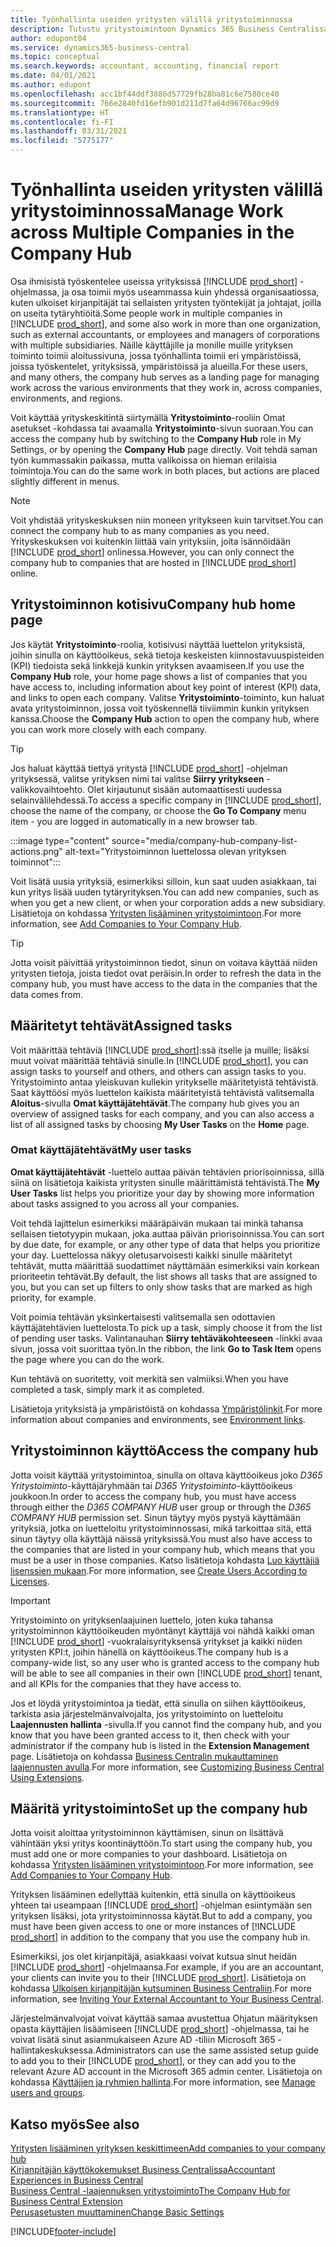 ```yaml
---
title: Työnhallinta useiden yritysten välillä yritystoiminnossa
description: Tutustu yritystoimintoon Dynamics 365 Business Centralissa, jossa työskentelet useiden yritysten kesken.
author: edupont04
ms.service: dynamics365-business-central
ms.topic: conceptual
ms.search.keywords: accountant, accounting, financial report
ms.date: 04/01/2021
ms.author: edupont
ms.openlocfilehash: acc1bf44ddf3886d57729fb28ba81c6e7580ce40
ms.sourcegitcommit: 766e2840fd16efb901d211d7fa64d96766ac99d9
ms.translationtype: HT
ms.contentlocale: fi-FI
ms.lasthandoff: 03/31/2021
ms.locfileid: "5775177"
---
```

# <a name="manage-work-across-multiple-companies-in-the-company-hub"></a><span data-ttu-id="2e771-103">Työnhallinta useiden yritysten välillä yritystoiminnossa</span><span class="sxs-lookup"><span data-stu-id="2e771-103">Manage Work across Multiple Companies in the Company Hub</span></span>

<span data-ttu-id="2e771-104">Osa ihmisistä työskentelee useissa yrityksissä [!INCLUDE [prod_short](includes/prod_short.md)] -ohjelmassa, ja osa toimii myös useammassa kuin yhdessä organisaatiossa, kuten ulkoiset kirjanpitäjät tai sellaisten yritysten työntekijät ja johtajat, joilla on useita tytäryhtiöitä.</span><span class="sxs-lookup"><span data-stu-id="2e771-104">Some people work in multiple companies in [!INCLUDE [prod_short](includes/prod_short.md)], and some also work in more than one organization, such as external accountants, or employees and managers of corporations with multiple subsidiaries.</span></span> <span data-ttu-id="2e771-105">Näille käyttäjille ja monille muille yrityksen toiminto toimii aloitussivuna, jossa työnhallinta toimii eri ympäristöissä, joissa työskentelet, yrityksissä, ympäristöissä ja alueilla.</span><span class="sxs-lookup"><span data-stu-id="2e771-105">For these users, and many others, the company hub serves as a landing page for managing work across the various environments that they work in, across companies, environments, and regions.</span></span>  

<span data-ttu-id="2e771-106">Voit käyttää yrityskeskitintä siirtymällä **Yritystoiminto**-rooliin Omat asetukset -kohdassa tai avaamalla **Yritystoiminto**-sivun suoraan.</span><span class="sxs-lookup"><span data-stu-id="2e771-106">You can access the company hub by switching to the **Company Hub** role in My Settings, or by opening the **Company Hub** page directly.</span></span> <span data-ttu-id="2e771-107">Voit tehdä saman työn kummassakin paikassa, mutta valikoissa on hieman erilaisia toimintoja.</span><span class="sxs-lookup"><span data-stu-id="2e771-107">You can do the same work in both places, but actions are placed slightly different in menus.</span></span>  

> [!NOTE]
> <span data-ttu-id="2e771-108">Voit yhdistää yrityskeskuksen niin moneen yritykseen kuin tarvitset.</span><span class="sxs-lookup"><span data-stu-id="2e771-108">You can connect the company hub to as many companies as you need.</span></span> <span data-ttu-id="2e771-109">Yrityskeskuksen voi kuitenkin liittää vain yrityksiin, joita isännöidään [!INCLUDE [prod_short](includes/prod_short.md)] onlinessa.</span><span class="sxs-lookup"><span data-stu-id="2e771-109">However, you can only connect the company hub to companies that are hosted in [!INCLUDE [prod_short](includes/prod_short.md)] online.</span></span>

## <a name="company-hub-home-page"></a><span data-ttu-id="2e771-110">Yritystoiminnon kotisivu</span><span class="sxs-lookup"><span data-stu-id="2e771-110">Company hub home page</span></span>

<span data-ttu-id="2e771-111">Jos käytät **Yritystoiminto**-roolia, kotisivusi näyttää luettelon yrityksistä, joihin sinulla on käyttöoikeus, sekä tietoja keskeisten kiinnostavuuspisteiden (KPI) tiedoista sekä linkkejä kunkin yrityksen avaamiseen.</span><span class="sxs-lookup"><span data-stu-id="2e771-111">If you use the **Company Hub** role, your home page shows a list of companies that you have access to, including information about key point of interest (KPI) data, and links to open each company.</span></span> <!--You can customize the dashboard to show the data points that you want to see by adding or removing columns. For example, you might want to see taxes that are due, how many open sales documents each company has, or the number of purchase invoices that are due next week. You can configure the view to suit your needs. If you have added many companies, you can use filters to sort your view.--> <span data-ttu-id="2e771-112">Valitse **Yritystoiminto**-toiminto, kun haluat avata yritystoiminnon, jossa voit työskennellä tiiviimmin kunkin yrityksen kanssa.</span><span class="sxs-lookup"><span data-stu-id="2e771-112">Choose the **Company Hub** action to open the company hub, where you can work more closely with each company.</span></span>  

> [!TIP]
> <span data-ttu-id="2e771-113">Jos haluat käyttää tiettyä yritystä [!INCLUDE [prod_short](includes/prod_short.md)] -ohjelman yrityksessä, valitse yrityksen nimi tai valitse **Siirry yritykseen** -valikkovaihtoehto. Olet kirjautunut sisään automaattisesti uudessa selainvälilehdessä.</span><span class="sxs-lookup"><span data-stu-id="2e771-113">To access a specific company in [!INCLUDE [prod_short](includes/prod_short.md)], choose the name of the company, or choose the **Go To Company** menu item - you are logged in automatically in a new browser tab.</span></span>

:::image type="content" source="media/company-hub-company-list-actions.png" alt-text="Yritystoiminnon luettelossa olevan yrityksen toiminnot":::

<span data-ttu-id="2e771-115">Voit lisätä uusia yrityksiä, esimerkiksi silloin, kun saat uuden asiakkaan, tai kun yritys lisää uuden tytäryrityksen.</span><span class="sxs-lookup"><span data-stu-id="2e771-115">You can add new companies, such as when you get a new client, or when your corporation adds a new subsidiary.</span></span> <span data-ttu-id="2e771-116">Lisätietoja on kohdassa [Yritysten lisääminen yritystoimintoon](company-hub-add-company.md).</span><span class="sxs-lookup"><span data-stu-id="2e771-116">For more information, see [Add Companies to Your Company Hub](company-hub-add-company.md).</span></span>  

> [!TIP]
> <span data-ttu-id="2e771-117">Jotta voisit päivittää yritystoiminnon tiedot, sinun on voitava käyttää niiden yritysten tietoja, joista tiedot ovat peräisin.</span><span class="sxs-lookup"><span data-stu-id="2e771-117">In order to refresh the data in the company hub, you must have access to the data in the companies that the data comes from.</span></span>

<!--## Company details

In the **Company Hub** page, you can see more information about each company by choosing the name of the company that you want to learn more about. This opens the **Company Details** pane, where you can see additional information, such as the following:  

* Cash account balances  
* Cash flow forecast  
* Overdue purchase invoices  
* Overdue sales invoices  

> [!TIP]
> You can launch predefined Excel workbooks from the **Reports** tab in the ribbon. These Excel workbooks are designed as ready-to-print key financial statements and reports, but you can also modify them to fit your needs. For more information, see [Analyzing Financial Statements in Microsoft Excel](finance-analyze-excel.md).  

Otherwise, close the details pane and continue to the next company.  -->

## <a name="assigned-tasks"></a><span data-ttu-id="2e771-118">Määritetyt tehtävät</span><span class="sxs-lookup"><span data-stu-id="2e771-118">Assigned tasks</span></span>

<span data-ttu-id="2e771-119">Voit määrittää tehtäviä [!INCLUDE [prod_short](includes/prod_short.md)]:ssä itselle ja muille; lisäksi muut voivat määrittää tehtäviä sinulle.</span><span class="sxs-lookup"><span data-stu-id="2e771-119">In [!INCLUDE [prod_short](includes/prod_short.md)], you can assign tasks to yourself and others, and others can assign tasks to you.</span></span> <span data-ttu-id="2e771-120">Yritystoiminto antaa yleiskuvan kullekin yritykselle määritetyistä tehtävistä. Saat käyttöösi myös luettelon kaikista määritetyistä tehtävistä valitsemalla **Aloitus**-sivulla **Omat käyttäjätehtävät**.</span><span class="sxs-lookup"><span data-stu-id="2e771-120">The company hub gives you an overview of assigned tasks for each company, and you can also access a list of all assigned tasks by choosing **My User Tasks** on the **Home** page.</span></span>  

<!--In the client company, you also have cues that call out tasks assigned to you in this particular client.  -->

### <a name="my-user-tasks"></a><span data-ttu-id="2e771-121">Omat käyttäjätehtävät</span><span class="sxs-lookup"><span data-stu-id="2e771-121">My user tasks</span></span>

<span data-ttu-id="2e771-122">**Omat käyttäjätehtävät** -luettelo auttaa päivän tehtävien priorisoinnissa, sillä siinä on lisätietoja kaikista yritysten sinulle määrittämistä tehtävistä.</span><span class="sxs-lookup"><span data-stu-id="2e771-122">The **My User Tasks** list helps you prioritize your day by showing more information about tasks assigned to you across all your companies.</span></span>  

<span data-ttu-id="2e771-123">Voit tehdä lajittelun esimerkiksi määräpäivän mukaan tai minkä tahansa sellaisen tietotyypin mukaan, joka auttaa päivän priorisoinnissa.</span><span class="sxs-lookup"><span data-stu-id="2e771-123">You can sort by due date, for example, or any other type of data that helps you prioritize your day.</span></span> <span data-ttu-id="2e771-124">Luettelossa näkyy oletusarvoisesti kaikki sinulle määritetyt tehtävät, mutta määrittää suodattimet näyttämään esimerkiksi vain korkean prioriteetin tehtävät.</span><span class="sxs-lookup"><span data-stu-id="2e771-124">By default, the list shows all tasks that are assigned to you, but you can set up filters to only show tasks that are marked as high priority, for example.</span></span>  

<span data-ttu-id="2e771-125">Voit poimia tehtävän yksinkertaisesti valitsemalla sen odottavien käyttäjätehtävien luettelosta.</span><span class="sxs-lookup"><span data-stu-id="2e771-125">To pick up a task, simply choose it from the list of pending user tasks.</span></span> <span data-ttu-id="2e771-126">Valintanauhan **Siirry tehtäväkohteeseen** -linkki avaa sivun, jossa voit suorittaa työn.</span><span class="sxs-lookup"><span data-stu-id="2e771-126">In the ribbon, the link **Go to Task Item** opens the page where you can do the work.</span></span>  

<span data-ttu-id="2e771-127">Kun tehtävä on suoritetty, voit merkitä sen valmiiksi.</span><span class="sxs-lookup"><span data-stu-id="2e771-127">When you have completed a task, simply mark it as completed.</span></span>  

<span data-ttu-id="2e771-128">Lisätietoja yrityksistä ja ympäristöistä on kohdassa [Ympäristölinkit](company-hub-add-company.md#environment-links).</span><span class="sxs-lookup"><span data-stu-id="2e771-128">For more information about companies and environments, see [Environment links](company-hub-add-company.md#environment-links).</span></span>  

## <a name="access-the-company-hub"></a><span data-ttu-id="2e771-129">Yritystoiminnon käyttö</span><span class="sxs-lookup"><span data-stu-id="2e771-129">Access the company hub</span></span>

<span data-ttu-id="2e771-130">Jotta voisit käyttää yritystoimintoa, sinulla on oltava käyttöoikeus joko *D365 Yritystoiminto*-käyttäjäryhmään tai *D365 Yritystoiminto*-käyttöoikeus joukkoon.</span><span class="sxs-lookup"><span data-stu-id="2e771-130">In order to access the company hub, you must have access through either the *D365 COMPANY HUB* user group or through the *D365 COMPANY HUB*  permission set.</span></span> <span data-ttu-id="2e771-131">Sinun täytyy myös pystyä käyttämään yrityksiä, jotka on luetteloitu yritystoiminnossasi, mikä tarkoittaa sitä, että sinun täytyy olla käyttäjä näissä yrityksissä.</span><span class="sxs-lookup"><span data-stu-id="2e771-131">You must also have access to the companies that are listed in your company hub, which means that you must be a user in those companies.</span></span> <span data-ttu-id="2e771-132">Katso lisätietoja kohdasta [Luo käyttäjiä lisenssien mukaan](ui-how-users-permissions.md).</span><span class="sxs-lookup"><span data-stu-id="2e771-132">For more information, see [Create Users According to Licenses](ui-how-users-permissions.md).</span></span>  

> [!IMPORTANT]
> <span data-ttu-id="2e771-133">Yritystoiminto on yrityksenlaajuinen luettelo, joten kuka tahansa yritystoiminnon käyttöoikeuden myöntänyt käyttäjä voi nähdä kaikki oman [!INCLUDE [prod_short](includes/prod_short.md)] -vuokralaisyrityksensä yritykset ja kaikki niiden yritysten KPI:t, joihin hänellä on käyttöoikeus.</span><span class="sxs-lookup"><span data-stu-id="2e771-133">The company hub is a company-wide list, so any user who is granted access to the company hub will be able to see all companies in their own [!INCLUDE [prod_short](includes/prod_short.md)] tenant, and all KPIs for the companies that they have access to.</span></span>

<span data-ttu-id="2e771-134">Jos et löydä yritystoimintoa ja tiedät, että sinulla on siihen käyttöoikeus, tarkista asia järjestelmänvalvojalta, jos yritystoiminto on luetteloitu **Laajennusten hallinta** -sivulla.</span><span class="sxs-lookup"><span data-stu-id="2e771-134">If you cannot find the company hub, and you know that you have been granted access to it, then check with your administrator if the company hub is listed in the **Extension Management** page.</span></span> <span data-ttu-id="2e771-135">Lisätietoja on kohdassa [Business Centralin mukauttaminen laajennusten avulla](ui-extensions.md).</span><span class="sxs-lookup"><span data-stu-id="2e771-135">For more information, see [Customizing Business Central Using Extensions](ui-extensions.md).</span></span>  

## <a name="set-up-the-company-hub"></a><span data-ttu-id="2e771-136">Määritä yritystoiminto</span><span class="sxs-lookup"><span data-stu-id="2e771-136">Set up the company hub</span></span>

<span data-ttu-id="2e771-137">Jotta voisit aloittaa yritystoiminnon käyttämisen, sinun on lisättävä vähintään yksi yritys koontinäyttöön.</span><span class="sxs-lookup"><span data-stu-id="2e771-137">To start using the company hub, you must add one or more companies to your dashboard.</span></span> <span data-ttu-id="2e771-138">Lisätietoja on kohdassa [Yritysten lisääminen yritystoimintoon](company-hub-add-company.md).</span><span class="sxs-lookup"><span data-stu-id="2e771-138">For more information, see [Add Companies to Your Company Hub](company-hub-add-company.md).</span></span>  

<span data-ttu-id="2e771-139">Yrityksen lisääminen edellyttää kuitenkin, että sinulla on käyttöoikeus yhteen tai useampaan [!INCLUDE [prod_short](includes/prod_short.md)] -ohjelman esiintymään sen yrityksen lisäksi, jota yritystoiminnossa käytät.</span><span class="sxs-lookup"><span data-stu-id="2e771-139">But to add a company, you must have been given access to one or more instances of [!INCLUDE [prod_short](includes/prod_short.md)] in addition to the company that you use the company hub in.</span></span>  

<span data-ttu-id="2e771-140">Esimerkiksi, jos olet kirjanpitäjä, asiakkaasi voivat kutsua sinut heidän [!INCLUDE [prod_short](includes/prod_short.md)] -ohjelmaansa.</span><span class="sxs-lookup"><span data-stu-id="2e771-140">For example, if you are an accountant, your clients can invite you to their [!INCLUDE [prod_short](includes/prod_short.md)].</span></span> <span data-ttu-id="2e771-141">Lisätietoja on kohdassa [Ulkoisen kirjanpitäjän kutsuminen Business Centraliin](finance-accounting.md#inviteaccountant).</span><span class="sxs-lookup"><span data-stu-id="2e771-141">For more information, see [Inviting Your External Accountant to Your Business Central](finance-accounting.md#inviteaccountant).</span></span>  

<span data-ttu-id="2e771-142">Järjestelmänvalvojat voivat käyttää samaa avustettua Ohjatun määrityksen opasta käyttäjien lisäämiseen [!INCLUDE [prod_short](includes/prod_short.md)] -ohjelmassa, tai he voivat lisätä sinut asianmukaiseen Azure AD -tiliin Microsoft 365 -hallintakeskuksessa.</span><span class="sxs-lookup"><span data-stu-id="2e771-142">Administrators can use the same assisted setup guide to add you to their [!INCLUDE [prod_short](includes/prod_short.md)], or they can add you to the relevant Azure AD account in the Microsoft 365 admin center.</span></span> <span data-ttu-id="2e771-143">Lisätietoja on kohdassa [Käyttäjien ja ryhmien hallinta](/microsoft-365/admin/add-users/?view=o365-worldwide&preserve-view=true).</span><span class="sxs-lookup"><span data-stu-id="2e771-143">For more information, see [Manage users and groups](/microsoft-365/admin/add-users/?view=o365-worldwide&preserve-view=true).</span></span>  

## <a name="see-also"></a><span data-ttu-id="2e771-144">Katso myös</span><span class="sxs-lookup"><span data-stu-id="2e771-144">See also</span></span>

[<span data-ttu-id="2e771-145">Yritysten lisääminen yrityksen keskittimeen</span><span class="sxs-lookup"><span data-stu-id="2e771-145">Add companies to your company hub</span></span>](company-hub-add-company.md)  
[<span data-ttu-id="2e771-146">Kirjanpitäjän käyttökokemukset Business Centralissa</span><span class="sxs-lookup"><span data-stu-id="2e771-146">Accountant Experiences in Business Central</span></span>](finance-accounting.md)  
[<span data-ttu-id="2e771-147">Business Central -laajennuksen yritystoiminto</span><span class="sxs-lookup"><span data-stu-id="2e771-147">The Company Hub for Business Central Extension</span></span>](ui-extensions-company-hub.md)  
[<span data-ttu-id="2e771-148">Perusasetusten muuttaminen</span><span class="sxs-lookup"><span data-stu-id="2e771-148">Change Basic Settings</span></span>](ui-change-basic-settings.md)  


[!INCLUDE[footer-include](includes/footer-banner.md)]